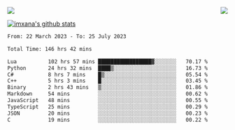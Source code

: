 <p>
  <a href="https://count.getloli.com/"><img src="https://count.getloli.com/get/@xana.readme?theme=moebooru-h"></a>
  <img src="https://weather-icon.journeyad.repl.co/@hangzhou?v=1" align="right">
</p>


<a href="https://github.com/imxana"><img align="center" src="https://github-readme-stats.vercel.app/api?username=imxana&show_icons=true&include_all_commits=true&hide_border=tru&custom_title=imxana%27s%20Github%20Stats" alt="imxana's github stats" /></a> 

<!--START_SECTION:waka-->

```txt
From: 22 March 2023 - To: 25 July 2023

Total Time: 146 hrs 42 mins

Lua          102 hrs 57 mins █████████████████▓░░░░░░░   70.17 %
Python       24 hrs 32 mins  ████▒░░░░░░░░░░░░░░░░░░░░   16.73 %
C#           8 hrs 7 mins    █▒░░░░░░░░░░░░░░░░░░░░░░░   05.54 %
C++          5 hrs 3 mins    █░░░░░░░░░░░░░░░░░░░░░░░░   03.45 %
Binary       2 hrs 43 mins   ▒░░░░░░░░░░░░░░░░░░░░░░░░   01.86 %
Markdown     54 mins         ░░░░░░░░░░░░░░░░░░░░░░░░░   00.62 %
JavaScript   48 mins         ░░░░░░░░░░░░░░░░░░░░░░░░░   00.55 %
TypeScript   25 mins         ░░░░░░░░░░░░░░░░░░░░░░░░░   00.29 %
JSON         20 mins         ░░░░░░░░░░░░░░░░░░░░░░░░░   00.23 %
C            19 mins         ░░░░░░░░░░░░░░░░░░░░░░░░░   00.22 %
```

<!--END_SECTION:waka-->
